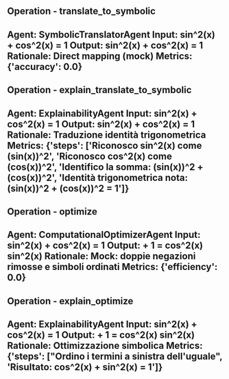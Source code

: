 ## Operation - translate_to_symbolic
**Agent**: SymbolicTranslatorAgent
**Input**: sin^2(x) + cos^2(x) = 1
**Output**: sin^2(x) + cos^2(x) = 1
**Rationale**: Direct mapping (mock)
**Metrics**: {'accuracy': 0.0}
---
## Operation - explain_translate_to_symbolic
**Agent**: ExplainabilityAgent
**Input**: sin^2(x) + cos^2(x) = 1
**Output**: sin^2(x) + cos^2(x) = 1
**Rationale**: Traduzione identità trigonometrica
**Metrics**: {'steps': ['Riconosco sin^2(x) come (sin(x))^2', 'Riconosco cos^2(x) come (cos(x))^2', 'Identifico la somma: (sin(x))^2 + (cos(x))^2', 'Identità trigonometrica nota: (sin(x))^2 + (cos(x))^2 = 1']}
---
## Operation - optimize
**Agent**: ComputationalOptimizerAgent
**Input**: sin^2(x) + cos^2(x) = 1
**Output**: + 1 = cos^2(x) sin^2(x)
**Rationale**: Mock: doppie negazioni rimosse e simboli ordinati
**Metrics**: {'efficiency': 0.0}
---
## Operation - explain_optimize
**Agent**: ExplainabilityAgent
**Input**: sin^2(x) + cos^2(x) = 1
**Output**: + 1 = cos^2(x) sin^2(x)
**Rationale**: Ottimizzazione simbolica
**Metrics**: {'steps': ["Ordino i termini a sinistra dell'uguale", 'Risultato: cos^2(x) + sin^2(x) = 1']}
---